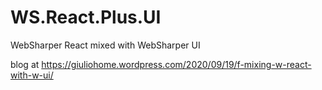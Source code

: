 # WS.React.Plus.UI
WebSharper React mixed with WebSharper UI

blog at https://giuliohome.wordpress.com/2020/09/19/f-mixing-w-react-with-w-ui/
